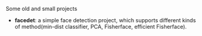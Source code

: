 Some old and small projects

* __facedet__: a simple face detection project, which supports different kinds of method(min-dist classifier, PCA, Fisherface, efficient Fisherface).
